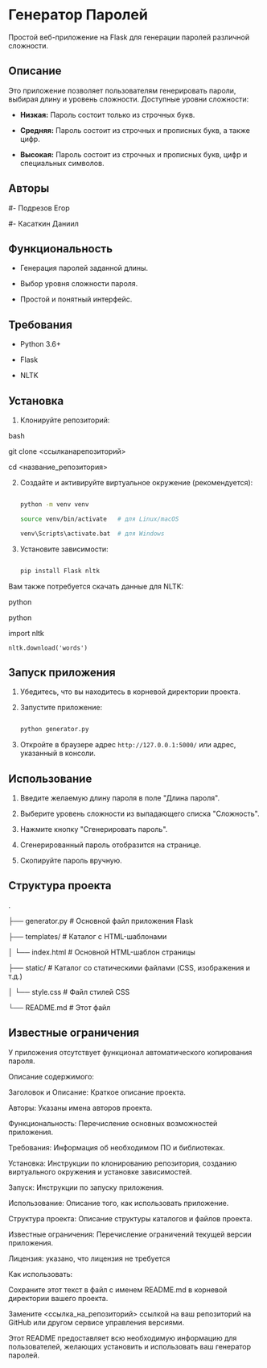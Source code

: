 # Генератор Паролей

Простой веб-приложение на Flask для генерации паролей различной сложности.

## Описание

Это приложение позволяет пользователям генерировать пароли, выбирая длину и уровень сложности. Доступные уровни сложности:

-   **Низкая:** Пароль состоит только из строчных букв.

-   **Средняя:** Пароль состоит из строчных и прописных букв, а также цифр.

-   **Высокая:** Пароль состоит из строчных и прописных букв, цифр и специальных символов.

## Авторы

#-   Подрезов Егор

#-   Касаткин Даниил

## Функциональность

-   Генерация паролей заданной длины.

-   Выбор уровня сложности пароля.

-   Простой и понятный интерфейс.

## Требования

-   Python 3.6+

-   Flask

-   NLTK

## Установка

1.  Клонируйте репозиторий:

bash

   git clone <ссылканарепозиторий>

   cd <название_репозитория>

2.  Создайте и активируйте виртуальное окружение (рекомендуется):

    ```bash

    python -m venv venv

    source venv/bin/activate   # для Linux/macOS

    venv\Scripts\activate.bat  # для Windows

    ```

3.  Установите зависимости:

    ```bash

    pip install Flask nltk

    ```

   Вам также потребуется скачать данные для NLTK:

python

   python

  

    

import nltk

    nltk.download('words')

  

## Запуск приложения

1.  Убедитесь, что вы находитесь в корневой директории проекта.

2.  Запустите приложение:

    ```bash

    python generator.py

    ```

3.  Откройте в браузере адрес `http://127.0.0.1:5000/` или адрес, указанный в консоли.

## Использование

1.  Введите желаемую длину пароля в поле "Длина пароля".

2.  Выберите уровень сложности из выпадающего списка "Сложность".

3.  Нажмите кнопку "Сгенерировать пароль".

4.  Сгенерированный пароль отобразится на странице.

5.  Скопируйте пароль вручную.

## Структура проекта

.

├── generator.py  # Основной файл приложения Flask

├── templates/    # Каталог с HTML-шаблонами

│   └── index.html  # Основной HTML-шаблон страницы

├── static/       # Каталог со статическими файлами (CSS, изображения и т.д.)

│   └── style.css   # Файл стилей CSS

└── README.md     # Этот файл

## Известные ограничения

У приложения отсутствует функционал автоматического копирования пароля.

Описание содержимого:

Заголовок и Описание: Краткое описание проекта.

Авторы: Указаны имена авторов проекта.

Функциональность: Перечисление основных возможностей приложения.

Требования: Информация об необходимом ПО и библиотеках.

Установка: Инструкции по клонированию репозитория, созданию виртуального окружения и установке зависимостей.

Запуск: Инструкции по запуску приложения.

Использование: Описание того, как использовать приложение.

Структура проекта: Описание структуры каталогов и файлов проекта.

Известные ограничения: Перечисление ограничений текущей версии приложения.

Лицензия: указано, что лицензия не требуется

Как использовать:

Сохраните этот текст в файл с именем README.md в корневой директории вашего проекта.

Замените <ссылка_на_репозиторий> ссылкой на ваш репозиторий на GitHub или другом сервисе управления версиями.

Этот README предоставляет всю необходимую информацию для пользователей, желающих установить и использовать ваш генератор паролей.
